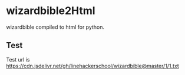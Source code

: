 # wizardbible2Html
wizardbible compiled to html for python.
## Test 
Test url is
https://cdn.jsdelivr.net/gh/linehackerschool/wizardbible@master/1/1.txt
